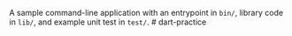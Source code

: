 A sample command-line application with an entrypoint in `bin/`, library code
in `lib/`, and example unit test in `test/`.
#   d a r t - p r a c t i c e  
 